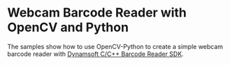 # Webcam Barcode Reader with OpenCV and Python

The samples show how to use OpenCV-Python to create a simple webcam barcode reader with [Dynamsoft C/C++ Barcode Reader SDK](http://www.dynamsoft.com/Products/Dynamic-Barcode-Reader.aspx).


